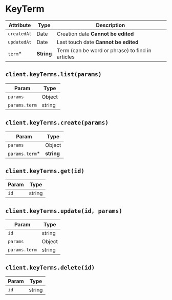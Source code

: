 # KeyTerm

| Attribute | Type | Description |
| --------- | ---- | ----------- |
| `createdAt` | Date       | Creation date **Cannot be edited** |
| `updatedAt` | Date       | Last touch date **Cannot be edited** |
| `term`*     | **String** | Term (can be word or phrase) to find in articles |

## `client.keyTerms.list(params)`

| Param | Type |
|-------|------|
| `params`      | Object |
| `params.term` | string |

## `client.keyTerms.create(params)`

| Param | Type |
|-------|------|
| `params`       | Object |
| `params.term`* | **string** |

## `client.keyTerms.get(id)`

| Param | Type |
|-------|------|
| `id` | string |

## `client.keyTerms.update(id, params)`

| Param | Type |
|-------|------|
| `id`          | string |
| `params`      | Object |
| `params.term` | string |

## `client.keyTerms.delete(id)`

| Param | Type |
|-------|------|
| `id` | string |
